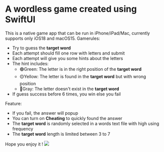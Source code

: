 #  A wordless game created using SwiftUI
This is a native game app that can be run in iPhone/iPad/Mac, currently supports only iOS18 and macOS15.
Gamerules:
- Try to guess the **target word**
- Each attempt should fill one row with letters and submit
- Each attempt will give you some hints about the letters
- The hint includes: 
    - 🟢Green: The letter is in the right position of the **target word**
    - 🟡Yellow: The letter is found in the **target word** but with wrong position
    - 🔘Gray: The letter doesn't exist in the **target word**
- If guess success before 6 times, you win else you fail
    
Feature:
- If you fail, the answer will popup
- You can turn on **Cheating** to quickly found the answer
- The **target word** is randomly selected in a words text file with high using frequency
- The **target word** length is limited between 3 to 7

Hope you enjoy it !
![](https://github.com/Zhouyuankun/WordLeZ/blob/main/Resources/demo_iOS.png=x400)

